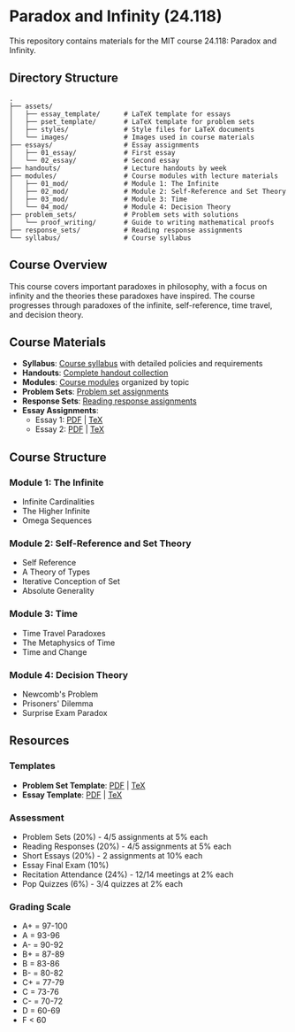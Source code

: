 # Paradox and Infinity (24.118)

This repository contains materials for the MIT course 24.118: Paradox and Infinity.

## Directory Structure

```
.
├── assets/
│   ├── essay_template/      # LaTeX template for essays
│   ├── pset_template/       # LaTeX template for problem sets
│   ├── styles/              # Style files for LaTeX documents
│   └── images/              # Images used in course materials
├── essays/                  # Essay assignments
│   ├── 01_essay/            # First essay
│   └── 02_essay/            # Second essay
├── handouts/                # Lecture handouts by week
├── modules/                 # Course modules with lecture materials
│   ├── 01_mod/              # Module 1: The Infinite
│   ├── 02_mod/              # Module 2: Self-Reference and Set Theory
│   ├── 03_mod/              # Module 3: Time
│   └── 04_mod/              # Module 4: Decision Theory
├── problem_sets/            # Problem sets with solutions
│   └── proof_writing/       # Guide to writing mathematical proofs
├── response_sets/           # Reading response assignments
└── syllabus/                # Course syllabus
```

## Course Overview

This course covers important paradoxes in philosophy, with a focus on infinity and the theories these paradoxes have inspired. The course progresses through paradoxes of the infinite, self-reference, time travel, and decision theory.

## Course Materials

- **Syllabus**: [Course syllabus](syllabus/syllabus.pdf) with detailed policies and requirements
- **Handouts**: [Complete handout collection](handouts/All_Handouts.pdf)
- **Modules**: [Course modules](modules/README.md) organized by topic
- **Problem Sets**: [Problem set assignments](problem_sets/README.md)
- **Response Sets**: [Reading response assignments](response_sets/README.md)
- **Essay Assignments**:
  - Essay 1: [PDF](essays/01_essay/01_essay.pdf) | [TeX](essays/01_essay/01_essay.tex)
  - Essay 2: [PDF](essays/02_essay/02_essay.pdf) | [TeX](essays/02_essay/02_essay.tex)

## Course Structure

### Module 1: The Infinite

- Infinite Cardinalities
- The Higher Infinite
- Omega Sequences

### Module 2: Self-Reference and Set Theory

- Self Reference
- A Theory of Types
- Iterative Conception of Set
- Absolute Generality

### Module 3: Time

- Time Travel Paradoxes
- The Metaphysics of Time
- Time and Change

### Module 4: Decision Theory

- Newcomb's Problem
- Prisoners' Dilemma
- Surprise Exam Paradox

## Resources

### Templates

- **Problem Set Template**: [PDF](assets/pset_template/pset_template.pdf) | [TeX](assets/pset_template/pset_template.tex)
- **Essay Template**: [PDF](assets/essay_template/essay_template.pdf) | [TeX](assets/essay_template/essay_template.tex)

### Assessment

- Problem Sets (20%) - 4/5 assignments at 5% each
- Reading Responses (20%) - 4/5 assignments at 5% each
- Short Essays (20%) - 2 assignments at 10% each
- Essay Final Exam (10%)
- Recitation Attendance (24%) - 12/14 meetings at 2% each
- Pop Quizzes (6%) - 3/4 quizzes at 2% each

### Grading Scale

- A+ = 97-100
- A = 93-96
- A- = 90-92
- B+ = 87-89
- B = 83-86
- B- = 80-82
- C+ = 77-79
- C = 73-76
- C- = 70-72
- D = 60-69
- F < 60
